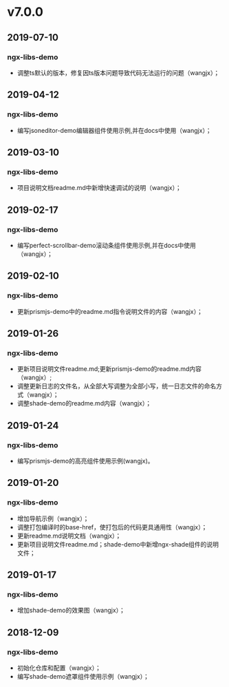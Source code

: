 # v7.0.0
## 2019-07-10
### ngx-libs-demo
- 调整ts默认的版本，修复因ts版本问题导致代码无法运行的问题（wangjx）；

## 2019-04-12
### ngx-libs-demo
- 编写jsoneditor-demo编辑器组件使用示例,并在docs中使用（wangjx）；

## 2019-03-10
### ngx-libs-demo
- 项目说明文档readme.md中新增快速调试的说明（wangjx）；

## 2019-02-17
### ngx-libs-demo
- 编写perfect-scrollbar-demo滚动条组件使用示例,并在docs中使用（wangjx）；

## 2019-02-10
### ngx-libs-demo
- 更新prismjs-demo中的readme.md指令说明文件的内容（wangjx）；

## 2019-01-26
### ngx-libs-demo
- 更新项目说明文件readme.md;更新prismjs-demo的readme.md内容（wangjx）;
- 调整更新日志的文件名，从全部大写调整为全部小写，统一日志文件的命名方式（wangjx）；
- 调整shade-demo的readme.md内容（wangjx）；

## 2019-01-24
### ngx-libs-demo
- 编写prismjs-demo的高亮组件使用示例(wangjx)。

## 2019-01-20
### ngx-libs-demo
- 增加导航示例（wangjx）；
- 调整打包编译时的base-href，使打包后的代码更具通用性（wangjx）；
- 更新readme.md说明文档（wangjx）；
- 更新项目说明文件readme.md；shade-demo中新增ngx-shade组件的说明文件；

## 2019-01-17
### ngx-libs-demo
- 增加shade-demo的效果图（wangjx）；

## 2018-12-09
### ngx-libs-demo
- 初始化仓库和配置（wangjx）；
- 编写shade-demo遮罩组件使用示例（wangjx）；
